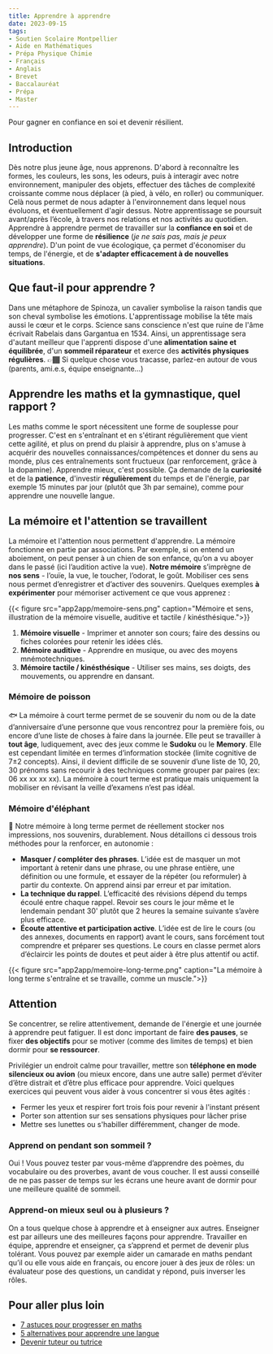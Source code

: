 ```yaml
---
title: Apprendre à apprendre
date: 2023-09-15
tags:
- Soutien Scolaire Montpellier
- Aide en Mathématiques
- Prépa Physique Chimie
- Français
- Anglais
- Brevet
- Baccalauréat
- Prépa
- Master
---
```


Pour gagner en confiance en soi et devenir résilient.

<!--more-->

## Introduction

Dès notre plus jeune âge, nous apprenons. D'abord à reconnaître les formes, les couleurs, les sons, les odeurs, puis à interagir avec notre environnement, manipuler des objets, effectuer des tâches de complexité croissante comme nous déplacer (à pied, à vélo, en roller) ou communiquer. Celà nous permet de nous adapter à l'environnement dans lequel nous évoluons, et éventuellement d'agir dessus. Notre apprentissage se poursuit avant/après l’école, à travers nos relations et nos activités au quotidien. Apprendre à apprendre permet de travailler sur la <b>confiance en soi</b> et de développer une forme de <b>résilience</b> (<i>je ne sais pas, mais je peux apprendre</i>). D'un point de vue écologique, ça permet d'économiser du temps, de l'énergie, et de <b>s'adapter efficacement à de nouvelles situations</b>. 

## Que faut-il pour apprendre ?

Dans une métaphore de Spinoza, un cavalier symbolise la raison tandis que son cheval symbolise les émotions. L'apprentissage mobilise la tête mais aussi le cœur et le corps. Science sans conscience n'est que ruine de l'âme écrivait Rabelais dans Gargantua en 1534. Ainsi, un apprentissage sera d'autant meilleur que l'apprenti dispose d'une <b>alimentation saine et équilibrée</b>, d'un <b>sommeil réparateur</b> et exerce des <b>activités physiques régulières</b>. 👉🏾 Si quelque chose vous tracasse, parlez-en autour de vous (parents, ami.e.s, équipe enseignante…)

## Apprendre les maths et la gymnastique, quel rapport ?

Les maths comme le sport nécessitent une forme de souplesse pour progresser. C'est en s'entraînant et en s'étirant régulièrement que vient cette agilité, et plus on prend du plaisir à apprendre, plus on s'amuse à acquérir des nouvelles connaissances/compétences et donner du sens au monde, plus ces entraînements sont fructueux (par renforcement, grâce à la dopamine). Apprendre mieux, c'est possible. Ça demande de la <b>curiosité</b> et de la <b>patience</b>, d'investir <b>régulièrement</b> du temps et de l'énergie, par exemple 15 minutes par jour (plutôt que 3h par semaine), comme pour apprendre une nouvelle langue.

## La mémoire et l'attention se travaillent

La mémoire et l'attention nous permettent d'apprendre.
La mémoire fonctionne en partie par associations. Par exemple, si on entend un aboiement, on peut penser à un chien de son enfance, qu’on a vu aboyer dans le passé (ici l’audition active la vue). <b>Notre mémoire</b> s’imprègne de <b>nos sens</b> - l’ouïe, la vue, le toucher, l’odorat, le goût. Mobiliser ces sens nous permet d’enregistrer et d’activer des souvenirs. Quelques exemples <b>à expérimenter</b> pour mémoriser activement ce que vous apprenez :

{{< figure src="app2app/memoire-sens.png" caption="Mémoire et sens, illustration de la mémoire visuelle, auditive et tactile / kinésthésique.">}}

1. <b>Mémoire visuelle</b> - Imprimer et annoter son cours; faire des dessins ou fiches colorées pour retenir les idées clés.
2. <b>Mémoire auditive</b> - Apprendre en musique, ou avec des moyens mnémotechniques.
3. <b>Mémoire tactile / kinésthésique</b> - Utiliser ses mains, ses doigts, des mouvements, ou apprendre en dansant.

### Mémoire de poisson

🐟 La mémoire à court terme permet de se souvenir du nom ou de la date d’anniversaire d’une personne que vous rencontrez pour la première fois, ou encore d’une liste de choses à faire dans la journée. Elle peut se travailler à <b>tout âge</b>, ludiquement, avec des jeux comme le <b>Sudoku</b> ou le <b>Memory</b>. Elle est cependant limitée en termes d’information stockée (limite cognitive de 7±2 concepts). Ainsi, il devient difficile de se souvenir d’une liste de 10, 20, 30 prénoms sans recourir à des techniques comme grouper par paires (ex: 06 xx xx xx xx). La mémoire à court terme est pratique mais uniquement la mobiliser en révisant la veille d’examens n’est pas idéal.

### Mémoire d'éléphant

🐘 Notre mémoire à long terme permet de réellement stocker nos impressions, nos souvenirs, durablement. Nous détaillons ci dessous trois méthodes pour la renforcer, en autonomie :
- <b>Masquer / compléter des phrases</b>. L’idée est de masquer un mot important à retenir dans une phrase, ou une phrase entière, une définition ou une formule, et essayer de la répéter (ou reformuler) à partir du contexte. On apprend ainsi par erreur et par imitation.
- <b>La technique du rappel</b>. L’efficacité des révisions dépend du temps écoulé entre chaque rappel. Revoir ses cours le jour même et le lendemain pendant 30' plutôt que 2 heures la semaine suivante s’avère plus efficace.
- <b>Écoute attentive et participation active</b>. L’idée est de lire le cours (ou des annexes, documents en rapport) avant le cours, sans forcément tout comprendre et préparer ses questions. Le cours en classe permet alors d’éclaircir les points de doutes et peut aider à être plus attentif ou actif.

{{< figure src="app2app/memoire-long-terme.png" caption="La mémoire à long terme s'entraîne et se travaille, comme un muscle.">}}

## Attention

Se concentrer, se relire attentivement, demande de l'énergie et une journée à apprendre peut fatiguer. Il est donc important de faire <b>des pauses</b>, se fixer <b>des objectifs</b> pour se motiver (comme des limites de temps) et bien dormir pour <b>se ressourcer</b>.

Privilégier un endroit calme pour travailler, mettre son <b>téléphone en mode silencieux ou avion</b> (ou mieux encore, dans une autre salle) permet d’éviter d’être distrait et d’être plus efficace pour apprendre. Voici quelques exercices qui peuvent vous aider à vous concentrer si vous êtes agités :
- Fermer les yeux et respirer fort trois fois pour revenir à l'instant présent
- Porter son attention sur ses sensations physiques pour lâcher prise
- Mettre ses lunettes ou s'habiller différemment, changer de mode.

### Apprend on pendant son sommeil ?

Oui ! Vous pouvez tester par vous-même d’apprendre des poèmes, du vocabulaire ou des proverbes, avant de vous coucher. Il est aussi conseillé de ne pas passer de temps sur les écrans une heure avant de dormir pour une meilleure qualité de sommeil.

### Apprend-on mieux seul ou à plusieurs ?

On a tous quelque chose à apprendre et à enseigner aux autres. Enseigner est par ailleurs une des meilleures façons pour apprendre. Travailler en équipe, apprendre et enseigner, ça s’apprend et permet de devenir plus tolérant. Vous pouvez par exemple aider un camarade en maths pendant qu’il ou elle vous aide en français, ou encore jouer à des jeux de rôles: un évaluateur pose des questions, un candidat y répond, puis inverser les rôles.

## Pour aller plus loin
- [7 astuces pour progresser en maths](https://www.mathsetmaryam.fr/p/7-astuces-pour-progresser-en-maths/)
- [5 alternatives pour apprendre une langue](https://www.mathsetmaryam.fr/p/language-learning/)
- [Devenir tuteur ou tutrice](https://www.mathsetmaryam.fr/asso/soutien-scolaire-montpellier/#tutorat)